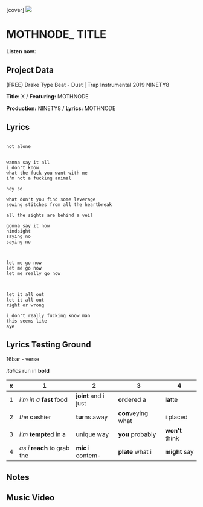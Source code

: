 [cover] ![](57175019_319474918741616_8502199518755923887_n.jpg)

# MOTHNODE_ TITLE

**Listen now:** 

## Project Data

(FREE) Drake Type Beat - Dust | Trap Instrumental 2019
NINETY8

**Title:** X / **Featuring:** MOTHNODE

**Production:** NINETY8 / **Lyrics:** MOTHNODE

## Lyrics

```

not alone


wanna say it all
i don't know
what the fuck you want with me
i'm not a fucking animal

hey so

what don't you find some leverage
sewing stitches from all the heartbreak

all the sights are behind a veil

gonna say it now
hindsight
saying no
saying no



let me go now
let me go now
let me really go now



let it all out
let it all out
right or wrong

i don't really fucking know man
this seems like 
aye

```

## Lyrics Testing Ground

16bar - verse

*italics* run in
**bold**

| x | 1 | 2 | 3 | 4 |
|---|---|---|---|---|
| 1 | *i'm in a* **fast** food | **joint** and i just  | **or**dered a  | **la**tte  |
| 2 | *the* **ca**shier | **tu**rns away  |  **con**veying what |  **i** placed |
| 3 | *i'm* **tempt**ed in a | **u**nique way  |  **you** probably |  **won't** think |
| 4 | *as i* **reach** to grab the |  **mic** i contem-  | **plate** what i | **might** say |

## Notes

## Music Video
